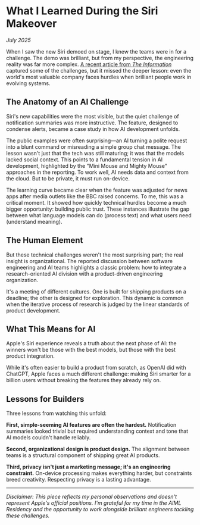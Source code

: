 # What I Learned During the Siri Makeover

*July 2025*

When I saw the new Siri demoed on stage, I knew the teams were in for a challenge. The demo was brilliant, but from my perspective, the engineering reality was far more complex. [A recent article from *The Information*](https://www.theinformation.com/articles/apple-fumbled-siris-ai-makeover) captured some of the challenges, but it missed the deeper lesson: even the world's most valuable company faces hurdles when brilliant people work in evolving systems.

## The Anatomy of an AI Challenge

Siri's new capabilities were the most visible, but the quiet challenge of notification summaries was more instructive. The feature, designed to condense alerts, became a case study in how AI development unfolds.

The public examples were often surprising—an AI turning a polite request into a blunt command or misreading a simple group chat message. The lesson wasn't just that the tech was still maturing; it was that the models lacked social context. This points to a fundamental tension in AI development, highlighted by the "Mini Mouse and Mighty Mouse" approaches in the reporting. To work well, AI needs data and context from the cloud. But to be private, it must run on-device.

The learning curve became clear when the feature was adjusted for news apps after media outlets like the BBC raised concerns. To me, this was a critical moment. It showed how quickly technical hurdles become a much bigger opportunity: building public trust. These instances illustrate the gap between what language models can do (process text) and what users need (understand meaning).

## The Human Element

But these technical challenges weren't the most surprising part; the real insight is organizational. The reported discussion between software engineering and AI teams highlights a classic problem: how to integrate a research-oriented AI division with a product-driven engineering organization.

It's a meeting of different cultures. One is built for shipping products on a deadline; the other is designed for exploration. This dynamic is common when the iterative process of research is judged by the linear standards of product development.

## What This Means for AI

Apple's Siri experience reveals a truth about the next phase of AI: the winners won't be those with the best models, but those with the best product integration.

While it's often easier to build a product from scratch, as OpenAI did with ChatGPT, Apple faces a much different challenge: making Siri smarter for a billion users without breaking the features they already rely on.

## Lessons for Builders

Three lessons from watching this unfold:

**First, simple-seeming AI features are often the hardest.** Notification summaries looked trivial but required understanding context and tone that AI models couldn't handle reliably.

**Second, organizational design is product design.** The alignment between teams is a structural component of shipping great AI products.

**Third, privacy isn't just a marketing message; it's an engineering constraint.** On-device processing makes everything harder, but constraints breed creativity. Respecting privacy is a lasting advantage.

---

*Disclaimer: This piece reflects my personal observations and doesn't represent Apple's official positions. I'm grateful for my time in the AIML Residency and the opportunity to work alongside brilliant engineers tackling these challenges.* 